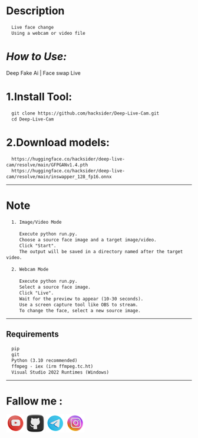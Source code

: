 Description
=
      Live face change        
      Using a webcam or video file

*How to Use:*
=
Deep Fake Ai | Face swap Live


1.Install Tool:
   ==============================
      git clone https://github.com/hacksider/Deep-Live-Cam.git
      cd Deep-Live-Cam 
      
2.Download models:
   ===============================
      https://huggingface.co/hacksider/deep-live-cam/resolve/main/GFPGANv1.4.pth
      https://huggingface.co/hacksider/deep-live-cam/resolve/main/inswapper_128_fp16.onnx
_________________________________

Note
   ===============================     
      1. Image/Video Mode

         Execute python run.py.
         Choose a source face image and a target image/video.
         Click "Start".
         The output will be saved in a directory named after the target video.
      
      2. Webcam Mode

         Execute python run.py.
         Select a source face image.
         Click "Live".
         Wait for the preview to appear (10-30 seconds).
         Use a screen capture tool like OBS to stream.
         To change the face, select a new source image.
      
_____________________________
## Requirements
      pip
      git
      Python (3.10 recommended)
      ffmpeg - iex (irm ffmpeg.tc.ht)
      Visual Studio 2022 Runtimes (Windows)
_____________________________


Fallow me :
   ==============================
   [<img src="https://raw.githubusercontent.com/Persianhoosh/i-.icons/main/youtube.png" width="50">](https://youtube.com/persianhoosh)
   [<img src="https://raw.githubusercontent.com/Persianhoosh/i-.icons/main/github.png" width="50">](https://github.com/persianhoosh)
   [<img src="https://raw.githubusercontent.com/Persianhoosh/i-.icons/main/telegram.png" width="50">](https://t.me/Aihoma)
   [<img src="https://raw.githubusercontent.com/Persianhoosh/i-.icons/main/instagram.png" width="50">](https://)
